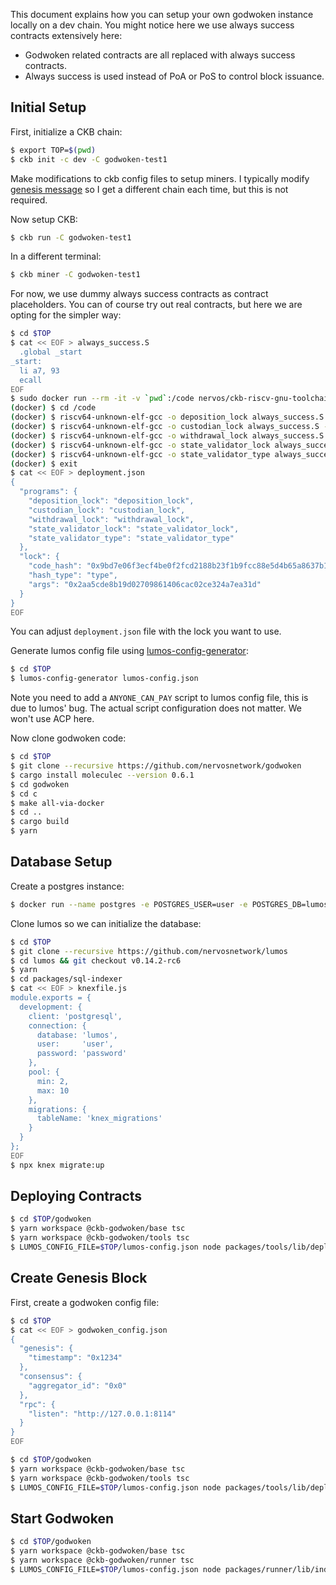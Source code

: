 This document explains how you can setup your own godwoken instance locally on a dev chain. You might notice here we use always success contracts extensively here:

* Godwoken related contracts are all replaced with always success contracts.
* Always success is used instead of PoA or PoS to control block issuance.

## Initial Setup

First, initialize a CKB chain:

```bash
$ export TOP=$(pwd)
$ ckb init -c dev -C godwoken-test1
```

Make modifications to ckb config files to setup miners. I typically modify [genesis message](https://github.com/nervosnetwork/ckb/blob/624169510b93ce4bc029d0dd502c86bccd5435a4/resource/specs/dev.toml#L12) so I get a different chain each time, but this is not required.

Now setup CKB:

```bash
$ ckb run -C godwoken-test1
```

In a different terminal:

```bash
$ ckb miner -C godwoken-test1
```

For now, we use dummy always success contracts as contract placeholders. You can of course try out real contracts, but here we are opting for the simpler way:

```bash
$ cd $TOP
$ cat << EOF > always_success.S
  .global _start
_start:
  li a7, 93
  ecall
EOF
$ sudo docker run --rm -it -v `pwd`:/code nervos/ckb-riscv-gnu-toolchain:xenial bash
(docker) $ cd /code
(docker) $ riscv64-unknown-elf-gcc -o deposition_lock always_success.S -nostartfiles -nostdlib
(docker) $ riscv64-unknown-elf-gcc -o custodian_lock always_success.S -nostartfiles -nostdlib
(docker) $ riscv64-unknown-elf-gcc -o withdrawal_lock always_success.S -nostartfiles -nostdlib
(docker) $ riscv64-unknown-elf-gcc -o state_validator_lock always_success.S -nostartfiles -nostdlib
(docker) $ riscv64-unknown-elf-gcc -o state_validator_type always_success.S -nostartfiles -nostdlib
(docker) $ exit
$ cat << EOF > deployment.json
{
  "programs": {
    "deposition_lock": "deposition_lock",
    "custodian_lock": "custodian_lock",
    "withdrawal_lock": "withdrawal_lock",
    "state_validator_lock": "state_validator_lock",
    "state_validator_type": "state_validator_type"
  },
  "lock": {
    "code_hash": "0x9bd7e06f3ecf4be0f2fcd2188b23f1b9fcc88e5d4b65a8637b17723bbda3cce8",
    "hash_type": "type",
    "args": "0x2aa5cde8b19d02709861406cac02ce324a7ea31d"
  }
}
EOF
```

You can adjust `deployment.json` file with the lock you want to use.

Generate lumos config file using [lumos-config-generator](https://github.com/classicalliu/lumos-config-generator):

```bash
$ cd $TOP
$ lumos-config-generator lumos-config.json
```

Note you need to add a `ANYONE_CAN_PAY` script to lumos config file, this is due to lumos' bug. The actual script configuration does not matter. We won't use ACP here.

Now clone godwoken code:

```bash
$ cd $TOP
$ git clone --recursive https://github.com/nervosnetwork/godwoken
$ cargo install moleculec --version 0.6.1
$ cd godwoken
$ cd c
$ make all-via-docker
$ cd ..
$ cargo build
$ yarn
```

## Database Setup

Create a postgres instance:

```bash
$ docker run --name postgres -e POSTGRES_USER=user -e POSTGRES_DB=lumos -e POSTGRES_PASSWORD=password -d -p 5432:5432 postgres
```

Clone lumos so we can initialize the database:

```bash
$ cd $TOP
$ git clone --recursive https://github.com/nervosnetwork/lumos
$ cd lumos && git checkout v0.14.2-rc6
$ yarn
$ cd packages/sql-indexer
$ cat << EOF > knexfile.js
module.exports = {
  development: {
    client: 'postgresql',
    connection: {
      database: 'lumos',
      user:     'user',
      password: 'password'
    },
    pool: {
      min: 2,
      max: 10
    },
    migrations: {
      tableName: 'knex_migrations'
    }
  }
};
EOF
$ npx knex migrate:up
```

## Deploying Contracts

```bash
$ cd $TOP/godwoken
$ yarn workspace @ckb-godwoken/base tsc
$ yarn workspace @ckb-godwoken/tools tsc
$ LUMOS_CONFIG_FILE=$TOP/lumos-config.json node packages/tools/lib/deploy_scripts.js --private-key <private key used to deploy contracts> -f $TOP/deployment.json -o $TOP/deployment-results.json -s postgresql://user:password@localhost:5432/lumos
```

## Create Genesis Block

First, create a godwoken config file:

```bash
$ cd $TOP
$ cat << EOF > godwoken_config.json
{
  "genesis": {
    "timestamp": "0x1234"
  },
  "consensus": {
    "aggregator_id": "0x0"
  },
  "rpc": {
    "listen": "http://127.0.0.1:8114"
  }
}
EOF
```

```bash
$ cd $TOP/godwoken
$ yarn workspace @ckb-godwoken/base tsc
$ yarn workspace @ckb-godwoken/tools tsc
$ LUMOS_CONFIG_FILE=$TOP/lumos-config.json node packages/tools/lib/deploy_genesis.js --private-key <private key used to create genesis block> -d $TOP/deployment-results.json -c $TOP/godwoken_config.json -o $TOP/runner_config.json -s "postgresql://user:password@127.0.0.1:5432/lumos"
```

## Start Godwoken

```bash
$ cd $TOP/godwoken
$ yarn workspace @ckb-godwoken/base tsc
$ yarn workspace @ckb-godwoken/runner tsc
$ LUMOS_CONFIG_FILE=$TOP/lumos-config.json node packages/runner/lib/index.js --private-key <private key for block_producer> -c $TOP/runner_config.json -s "postgresql://user:password@127.0.0.1:5432/lumos"
```
